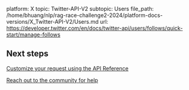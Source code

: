 platform: X
topic: Twitter-API-V2
subtopic: Users
file_path: /home/bhuang/nlp/rag-race-challenge2-2024/platform-docs-versions/X_Twitter-API-V2/Users.md
url: https://developer.twitter.com/en/docs/twitter-api/users/follows/quick-start/manage-follows

## Next steps

[Customize your request using the API Reference](https://developer.twitter.com/en/docs/twitter-api/users/follows/api-reference "Customize your request using the API Reference")

[Reach out to the community for help](https://twittercommunity.com/ "Reach out to the community for help")